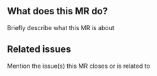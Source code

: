 ## What does this MR do?

Briefly describe what this MR is about

## Related issues

Mention the issue(s) this MR closes or is related to
